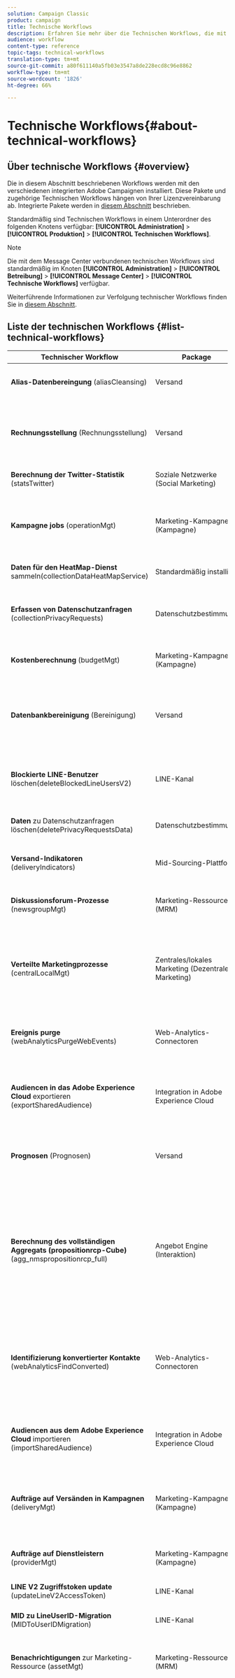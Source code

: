 ```yaml
---
solution: Campaign Classic
product: campaign
title: Technische Workflows
description: Erfahren Sie mehr über die Technischen Workflows, die mit Campaign Classic-Paketen verfügbar sind.
audience: workflow
content-type: reference
topic-tags: technical-workflows
translation-type: tm+mt
source-git-commit: a80f611140a5fb03e3547a8de228ecd8c96e8862
workflow-type: tm+mt
source-wordcount: '1826'
ht-degree: 66%

---
```



# Technische Workflows{#about-technical-workflows}

## Über technische Workflows {#overview}

Die in diesem Abschnitt beschriebenen Workflows werden mit den verschiedenen integrierten Adobe Campaignen installiert. Diese Pakete und zugehörige Technischen Workflows hängen von Ihrer Lizenzvereinbarung ab. Integrierte Pakete werden in [diesem Abschnitt](../../installation/using/installing-campaign-standard-packages.md) beschrieben.

Standardmäßig sind Technischen Workflows in einem Unterordner des folgenden Knotens verfügbar: **[!UICONTROL Administration]** > **[!UICONTROL Produktion]** > **[!UICONTROL Technischen Workflows]**.

>[!NOTE]
>
>Die mit dem Message Center verbundenen technischen Workflows sind standardmäßig im Knoten **[!UICONTROL Administration]** > **[!UICONTROL Betreibung]** > **[!UICONTROL Message Center]** > **[!UICONTROL Technische Workflows]** verfügbar.

Weiterführende Informationen zur Verfolgung technischer Workflows finden Sie in [diesem Abschnitt](../../workflow/using/monitoring-technical-workflows.md).

## Liste der technischen Workflows {#list-technical-workflows}

| Technischer Workflow | Package | Beschreibung  |
|------|--------|-----------|
| **Alias-Datenbereingung** (aliasCleansing) | Versand | Vereinheitlicht Aufzählungswerte. Wird standardmäßig täglich um 3 Uhr gestartet. |
| **Rechnungsstellung**  (Rechnungsstellung) | Versand | Übermittelt per E-Mail den Aktivitätsbericht des Systems an den fakturierungsverantwortlichen Benutzer (&#39;billing&#39;). Wird standardmäßig an jedem 25. des Monats gestartet. |
| **Berechnung der Twitter-Statistik** (statsTwitter) | Soziale Netzwerke (Social Marketing) | Berechnet Statistiken in Bezug auf Retweets und Besuchen auf Twitter. |
| **Kampagne jobs** (operationMgt) | Marketing-Kampagnen (Kampagne) | Verwaltet Vorgänge in Marketingkampagnen (Zielgruppenbestimmung, Dateiextraktion etc.). Erstellt darüber hinaus Workflows für wiederkehrende und periodische Kampagnen. |
| **Daten für den HeatMap-Dienst**  sammeln(collectionDataHeatMapService) | Standardmäßig installiert | Dieser Arbeitsablauf ruft die für den HeatMap-Dienst erforderlichen Daten ab. |
| **Erfassen von Datenschutzanfragen** (collectionPrivacyRequests) | Datenschutzbestimmung | Mit diesem Workflow werden die in Adobe Campaign gespeicherten Empfängerdaten abgerufen und im Datenschutzanfrage-Fenster für den Download bereitgestellt. |
| **Kostenberechnung** (budgetMgt) | Marketing-Kampagnen (Kampagne) | Berechnet Ausgaben- und Kostenzeilen für Pläne, Programme, Kampagnen, Sendungen und Aufgaben. |
| **Datenbankbereinigung** (Bereinigung) | Versand | Bereinigt obsolete Daten gemäß der Konfiguration im Softwareverteilungs-Assistenten. Berechnet diverse Statistiken und Vorgänge. Wird standardmäßig täglich um 4 Uhr gestartet. Weitere Informationen dazu finden Sie auf dieser [Seite](../../production/using/database-cleanup-workflow.md#monitoring-campaign-classic). |
| **Blockierte LINE-Benutzer**  löschen(deleteBlockedLineUsersV2) | LINE-Kanal | Dieser Workflow stellt sicher, dass die Daten der LINE V2-Benutzer gelöscht werden, nachdem sie das offizielle LINE-Konto 180 Tage lang gesperrt haben. |
| **Daten**  zu Datenschutzanfragen löschen(deletePrivacyRequestsData) | Datenschutzbestimmung | Mit diesem Workflow werden die in Adobe Campaign gespeicherten Empfängerdaten gelöscht. |
| **Versand-Indikatoren** (deliveryIndicators) | Mid-Sourcing-Plattform | Aktualisiert Trackingindikatoren von Sendungen. Wird standardmäßig stündlich gestartet. |
| **Diskussionsforum-Prozesse** (newsgroupMgt) | Marketing-Ressourcen (MRM) | Sendet Benachrichtigungen in Diskussionsforen. Wird gestartet, sobald ein Validierungssignal empfangen wird |
| **Verteilte Marketingprozesse** (centralLocalMgt) | Zentrales/lokales Marketing (Dezentrale Marketing) | Führt die Vorgänge im Zusammenhang mit dem Distributed-Marketing-Modul aus. Erstellt lokale Kampagnen und verwaltet Benachrichtigungen in Bezug auf Bestellungen und der Verfügbarkeit von Kampagnenkits. |
| **Ereignis purge** (webAnalyticsPurgeWebEvents) | Web-Analytics-Connectoren | Mit diesem Arbeitsablauf können Sie jedes Ereignis entsprechend dem im Feld &quot;Lebensdauer&quot;konfigurierten Zeitraum aus dem Datenbankfeld löschen. |
| **Audiencen in das Adobe Experience Cloud**  exportieren (exportSharedAudience) | Integration in Adobe Experience Cloud | Dieser Workflow exportiert freigegebene Zielgruppen. Diese können dann in anderen von Ihnen verwendeten Lösungen der Adobe Experience Cloud genutzt werden. |
| **Prognosen** (Prognosen) | Versand | Analysiert die im Planungskalender verzeichneten Sendungen (Erstellung von Planungslogs). Wird standardmäßig täglich um 1 Uhr gestartet. |
| **Berechnung des vollständigen Aggregats (propositionrcp-Cube)** (agg_nmspropositionrcp_full) | Angebot Engine (Interaktion) | Dieser Workflow aktualisiert das full-Aggregat des Angebotsvorschlag-Cubes. Es wird standardmäßig täglich um 6 Uhr gestartet. Dieses Aggregat erfasst die folgenden Dimensionen: Kanal, Versand, Marketingangebot und Datum. Mit dem Angebotsvorschlag-Cube können anschließend Berichte auf der Basis von Angeboten erstellt werden. Weiterführende Informationen zu Cubes finden Sie in [diesem Abschnitt](../../reporting/using/about-cubes.md). |
| **Identifizierung konvertierter Kontakte**  (webAnalyticsFindConverted) | Web-Analytics-Connectoren | Dieser Arbeitsablauf indiziert Site-Besucher, die ihren Einkauf nach einer Remarketing-Kampagne abgeschlossen haben. Die durch diesen Workflow wiederhergestellten Daten können im Bericht zur Effizienz des Remarketing (siehe diese Seite) abgerufen werden. |
| **Audiencen aus dem Adobe Experience Cloud**  importieren (importSharedAudience) | Integration in Adobe Experience Cloud | Dieser Workflow ermöglicht den Import von Zielgruppen/Segmenten aus den unterschiedlichen Lösungen der Adobe Experience Cloud in Adobe Campaign. |
| **Aufträge auf Versänden in Kampagnen** (deliveryMgt) | Marketing-Kampagnen (Kampagne) | Startet den Versand der validierten Sendungen und die Anschlussvorgänge des Dienstleisters bei externen Sendungen. Außerdem werden Validierungsbenachrichtigungen und Erinnerungen gesendet. |
| **Aufträge auf Dienstleistern** (providerMgt) | Marketing-Kampagnen (Kampagne) | Startet nach erfolgter Versandvalidierung Dienstleistervorgänge (E-Mail an den Router und Anschlussvorgang).  |
| **LINE V2 Zugriffstoken update** (updateLineV2AccessToken) | LINE-Kanal | Dieser Workflow aktualisiert das Zugriffstoken auf LINE V2. |
| **MID zu LineUserID-Migration** (MIDToUserIDMigration) | LINE-Kanal | Dieser Workflow erzeugt die Kennung von LINE V2-Benutzern für die Migration von LINE V1 nach LINE V2. |
| **Benachrichtigungen**  zur Marketing-Ressource (assetMgt) | Marketing-Ressourcen (MRM) | Verwaltet die Benachrichtigungen bezüglich der Validierung und der Freigabe von Marketing-Ressourcen. |
| **Message Center  &lt;external_account_name>** (mcSynch_&lt;external_account_name>) | Kontrolle der Transaktionsnachricht (Message Center - Control) | Dieser Workflow: <ul><li>Ruft die Liste der durch die Aktion(en) verarbeiteten Ereignisse ab.</li><li>Wird mit der NmsBroadLogMsg-Tabelle synchronisiert, um die Qualifizierung der Versandnachrichten abzurufen.</li><li>Ruft Ereignis-Versandlogs ab, sobald die Synchronisation mit der NmsBroadLogMsg-Tabelle abgeschlossen ist.</li><li>Wird mit der NmsTrackingUrl-Tabelle synchronisiert, um das Tracking für die Versand-URLs abzurufen.</li><li>Ruft Ereignis-Verfolgungs-URLs ab, sobald die Synchronisation mit der NmsTrackingUrl-Tabelle abgeschlossen ist.</li><li>Ruft alle drei Stunden die E-Mail-Adressen ab, die infolge eines Versands neu in Quarantäne gekommen sind.</ul> |
| **Berechnung**  des vollständigen MessageCenter-Aggregats (agg_messageCenter_full) | Kontrolle der Transaktionsnachricht (Message Center - Control) | Dieser Arbeitsablauf aktualisiert das vollständige Aggregat für die Cube des Nachrichtenzentrums. Es wird standardmäßig jeden Tag um 3 Uhr morgens ausgelöst. Dieses Aggregat erfasst die folgenden Dimensionen: Kanal, Datum, Status und Ereignistyp. Die Message Center-Cube wird dann verwendet, um Berichte auf der Grundlage von Ereignissen zu erstellen. Weitere Informationen zu Cuben finden Sie in [diesem Abschnitt](../../reporting/using/about-cubes.md) |
| **Mid-Sourcing (Versand-Zähler)** (defaultMidSourcingDlv) | Sendung an Mid-Sourcing-Server | Dieser Workflow ruft Informationen bezüglich der Zählung von Sendungen vom Mid-Sourcing-Server ab. Zu diesen Informationen gehören allgemeine Indikatoren zum Versand wie etwa die Anzahl der Sendungen. Trackinginformationen wie Öffnungen sind nicht enthalten. Dieser Workflow wird standardmäßig alle zehn Minuten gestartet. |
| **Mid-Sourcing (Versandlogs)** (defaultMidSourcingLog) | Sendung an Mid-Sourcing-Server | Ruft Versandlogs vom Mid-Sourcing-Server ab. Wird standardmäßig stündlich gestartet. |
| **NMAC-Opt-out-Management** (mobileAppOptOutMgt) | Mobile-App-Kanal (Mobile App Channel) | Aktualisiert die Abmeldungen von Benachrichtigungen auf Mobile-Geräten. Wird standardmäßig alle sechs Stunden zwischen 1 Uhr und Mitternacht gestartet. Weitere Informationen finden Sie in [diesem Abschnitt](../../delivery/using/understanding-quarantine-management.md#push-notification-quarantines). |
| **Anzahl der aktiven Profil**  zur Rechnungsstellung (billingActiveContactCount) | Versand | Mit diesem Workflow wird die Anzahl der aktiven Profile gezählt. Er wird standardmäßig jede Nacht um 1 Uhr ausgelöst. Profil bezeichnet einen Datensatz, der einen Endkunden, einen Prospect oder Lead repräsentiert. Bei diesen Daten kann es sich z. B. um einen Datensatz in der nmsRecipient-Tabelle oder einer externen Tabelle handeln, die die Kennung eines Cookies, eines Kunden oder eines Mobiltelefons oder andere für einen bestimmten Kanal relevante Informationen enthält. Die Abrechnung betrifft nur Profil, die &quot;aktiv&quot;sind. Ein Profil gilt als &quot;aktiv&quot;, wenn das Profil innerhalb der letzten 12 Monate über einen beliebigen Kanal anvisiert oder kommuniziert wurde. Die Kanäle Facebook und Twitter werden nicht berücksichtigt. Eine Übersicht über die Anzahl der aktiven Profile erhalten Sie über das Menü Administration > Kampagnenverwaltung > Kundenmetriken. |
| **Angebot Notification** (offerMgt) | Versand | Gibt stündlich validierte Angebote sowie im Angebotskatalog erstellte Kategorien in die Live-Umgebung frei. |
| **Angehaltene Workflows Bereinigung**  (cleanupPausedWorkflows) | Versand | In diesem Workflow werden ausgesetzte Workflows analysiert, für die eine normale Prioritätsstufe festgelegt wurde und die Warnhinweise und Benachrichtigungen auslösen, wenn sie zu lange angehalten werden. Nach einem Monat werden ausgesetzte technische Workflows gestoppt. Standardmäßig werden sie jeden Montag um 5 Uhr ausgelöst. Weitere Informationen finden Sie unter [Handhabung der angehaltenen Workflows](../../workflow/using/monitoring-workflow-execution.md#handling-of-paused-workflows). |
| **Bereinigung**  von Datenschutzanfragen (cleanupPrivacyRequests) | Datenschutzbestimmung | Mit diesem Workflow werden Zugriffsanfragen gelöscht, die älter als 90 Tage sind. |
| **Verarbeiten von Batch-Ereignissen** (batchEventsProcessing) | Ausführung der Transaktionsnachricht (Nachrichtencenter - Ausführung) | Teilt die Batch-Ereignisse in eine Warteschlange ein, bevor ihnen eine Nachrichtenvorlage zugeordnet wird. |
| **Verarbeiten von Echtzeit-Ereignissen** (rtEventsProcessing) | Ausführung der Transaktionsnachricht (Nachrichtencenter - Ausführung) | Teilt die Echtzeit-Ereignisse in eine Warteschlange ein, bevor ihnen eine Nachrichtenvorlage zugeordnet wird. |
| **Proposition synchronization** (propositionSynch) | Steuerung des Angebotsmoduls durch die Ausführungsinstanz | Dieser Workflow synchronisiert Vorschläge zwischen der Marketinginstanz und der Ausführungsinstanz, die für Interaktionen verwendet wird. |
| **Wiederherstellung von Web-Ereignissen** (webAnalyticsGetWebEvents) | Web-Analytics-Connectoren | Ruft stündlich die Segmente ab, die sich auf das Besucherverhalten der angegebenen Webseite beziehen, fügt die Daten zur Adobe-Campaign-Datenbank hinzu und startet den Remarketing-Workflow. |
| **Berichte-Aggregat** (reportingAggregates) | Versand | Aktualisiert die in Berichten verwendeten Aggregate. Wird standardmäßig täglich um 2 Uhr gestartet. |
| **Senden von Indikatoren und Kampagnen-Attributen**  (webAnalyticsSendMetrics) | Web-Analytics-Connectoren | Mit diesem Arbeitsablauf können Sie E-Mail-Kampagnen über den Adobe® Genesis Connector von Adobe Campaign an die Adobe Experience Cloud Suite senden. Es handelt sich um folgende Indikatoren: Gesendet (gesendet), Gesamtzahl der &quot;open&quot;(iTotalRecipientOpen), Gesamtzahl der angeklickten Empfänger (iTotalRecipientClick), Fehler (iError), Ausschluss (Opt-out) (iOptOut). |
| **Bestand: Bestellungen und Warnungen** (stockMgt) | Marketing-Kampagnen (Kampagne) | Startet die Berechnung der Lagerbestände in den Bestellzeilen und verwaltet Warnschwellen. |
| **Synchronisieren von Facebook-Fans** (syncFacebookFans) | Soziale Netzwerke (Social Marketing) | Importiert täglich um 7 Uhr Facebook-Fans in Adobe Campaign. |
| **Synchronisieren von Facebook-Seiten**  (syncFacebook) | Soziale Netzwerke (Social Marketing) | Synchronisiert täglich um 7 Uhr Facebook-Seiten mit Adobe Campaign. |
| **Synchronisieren von Twitter-Seiten**  (syncTwitter) | Soziale Netzwerke (Social Marketing) | Importiert täglich um 7 Uhr Twitter-Followers in Adobe Campaign. |
| **Aufgabe Notification** (taskMgt) | Marketing-Ressourcen (MRM) | Sendet Benachrichtigungen bezüglich Aufgaben in Marketingkampagnen. |
| **Verfolgung** (Verfolgung) | Versand | Ruft Trackinginformationen ab und konsolidiert sie. Aktualisiert außerdem die Berechnung der Tracking- und Versandstatistiken, insbesondere die von den Message-Center-Archivierungs-Workflows verwendeten. Wird standardmäßig stündlich gestartet. |
| **Status**  des Ereignisses aktualisieren(updateEventsStatus) | Ausführung der Transaktionsnachricht (Nachrichtencenter - Ausführung) | Weist Ereignissen einen Status zu. Folgende Status sind möglich:<ul><li>Ausstehend: Das Ereignis befindet sich in der Warteschlange. Ihm wurde noch keine Nachrichtenvorlage zugeordnet.</li><li>Versand ausstehend: Das Ereignis befindet sich in der Warteschlange. Ihm wurde eine Nachrichtenvorlage zugeordnet und die Versandverarbeitung ist in Gang.</li><li>Gesendet: Dieser Status wird aus den Versandlogs übernommen. Er bedeutet, dass die Nachricht gesendet wurde.</li><li>Vom Versand ignoriert: Dieser Status wird aus den Versandlogs übernommen. Er bedeutet, dass der Versand ignoriert wurde.</li><li>Versandfehler: Dieser Status wird aus den Versandlogs übernommen. Er bedeutet, dass der Versand fehlgeschlagen ist.</li><li>Ereignis wurde nicht berücksichtigt: Dem Ereignis konnte keine Nachrichtenvorlage zugeordnet werden. Es erfolgt kein weiterer Verarbeitungsversuch.</li></ul> |
| **Aktualisierung der Lieferbarkeit**  (DeliveryUpdate) | Versand | Sobald das Paket zur Überwachung der Auslieferbarkeit (E-Mail-Auslieferung) installiert ist, wird dieser Workflow jeden Abend ausgeführt und verwaltet die Eilnachrichten-Qualifikationsregeln sowie die Liste von Domänen und MXs. Dazu muss der HTTPS-Anschluss auf der Plattform geöffnet sein |
| **Aktualisieren des Seed-Netzwerks für das Inbox-Rendering** (updateRenderingSeeds) | Inbox Rendering (IR) | Dieser Arbeitsablauf aktualisiert E-Mail-Adressen, die für das Inbox-Rendering verwendet werden, und funktioniert nur, wenn der HTTPS-Anschluss für &quot;delivery.neolane.net&quot;geöffnet ist. |
